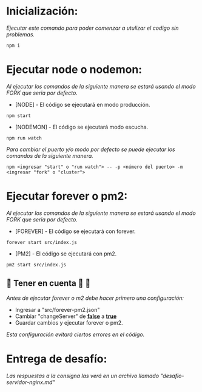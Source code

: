 # Inicialización:

_Ejecutar este comando para poder comenzar a utulizar el codigo sin problemas._

```
npm i
```


# Ejecutar node o nodemon:

_Al ejecutar los comandos de la siguiente manera se estará usando el modo FORK que seria por defecto._

* [NODE] - El código se ejecutará en modo producción.
```
npm start
```

* [NODEMON] - El código se ejecutará modo escucha.
```
npm run watch
```

_Para cambiar el puerto y/o modo por defecto se puede ejecutar los comandos de la siguiente manera._

```
npm <ingresar "start" o "run watch"> -- -p <número del puerto> -m <ingresar "fork" o "cluster">
```


# Ejecutar forever o pm2:

_Al ejecutar los comandos de la siguiente manera se estará usando el modo FORK que seria por defecto._

* [FOREVER] - El código se ejecutará con forever.
```
forever start src/index.js
```

* [PM2] - El código se ejecutará con pm2.
```
pm2 start src/index.js
```
## **🚨 Tener en cuenta 🚨 📢**

_Antes de ejecutar forever o m2 debe hacer primero una configuración:_

  - Ingresar a "src/forever-pm2.json"
  - Cambiar "changeServer" de [**false**](false) a [**true**](true)
  - Guardar cambios y ejecutar forever o pm2.

_Esta configuración evitará ciertos errores en el código._


# Entrega de desafío:

_Las respuestas a la consigna las verá en un archivo llamado "desafio-servidor-nginx.md"_